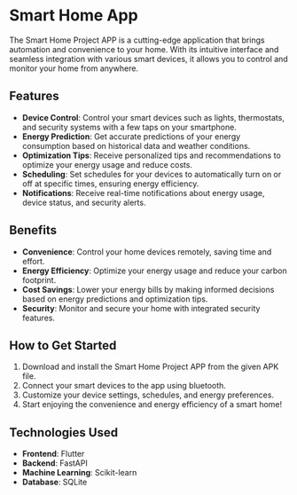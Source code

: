 # Smart Home App

The Smart Home Project APP is a cutting-edge application that brings automation and convenience to your home. With its intuitive interface and seamless integration with various smart devices, it allows you to control and monitor your home from anywhere.

## Features

- **Device Control**: Control your smart devices such as lights, thermostats, and security systems with a few taps on your smartphone.
- **Energy Prediction**: Get accurate predictions of your energy consumption based on historical data and weather conditions.
- **Optimization Tips**: Receive personalized tips and recommendations to optimize your energy usage and reduce costs.
- **Scheduling**: Set schedules for your devices to automatically turn on or off at specific times, ensuring energy efficiency.
- **Notifications**: Receive real-time notifications about energy usage, device status, and security alerts.

## Benefits

- **Convenience**: Control your home devices remotely, saving time and effort.
- **Energy Efficiency**: Optimize your energy usage and reduce your carbon footprint.
- **Cost Savings**: Lower your energy bills by making informed decisions based on energy predictions and optimization tips.
- **Security**: Monitor and secure your home with integrated security features.

## How to Get Started

1. Download and install the Smart Home Project APP from the given APK file.
2. Connect your smart devices to the app using bluetooth.
3. Customize your device settings, schedules, and energy preferences.
4. Start enjoying the convenience and energy efficiency of a smart home!

## Technologies Used

- **Frontend**: Flutter
- **Backend**: FastAPI
- **Machine Learning**: Scikit-learn
- **Database**: SQLite
